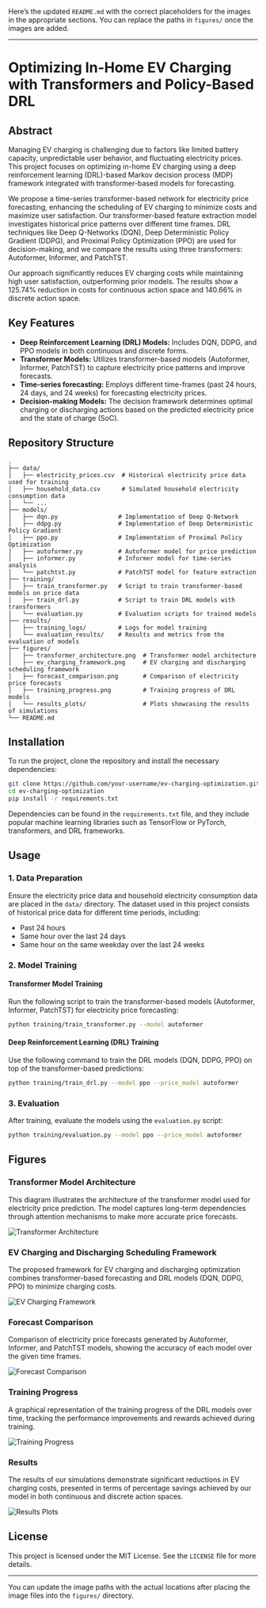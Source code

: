 Here’s the updated `README.md` with the correct placeholders for the images in the appropriate sections. You can replace the paths in `figures/` once the images are added.

---

# Optimizing In-Home EV Charging with Transformers and Policy-Based DRL

## Abstract

Managing EV charging is challenging due to factors like limited battery capacity, unpredictable user behavior, and fluctuating electricity prices. This project focuses on optimizing in-home EV charging using a deep reinforcement learning (DRL)-based Markov decision process (MDP) framework integrated with transformer-based models for forecasting.

We propose a time-series transformer-based network for electricity price forecasting, enhancing the scheduling of EV charging to minimize costs and maximize user satisfaction. Our transformer-based feature extraction model investigates historical price patterns over different time frames. DRL techniques like Deep Q-Networks (DQN), Deep Deterministic Policy Gradient (DDPG), and Proximal Policy Optimization (PPO) are used for decision-making, and we compare the results using three transformers: Autoformer, Informer, and PatchTST.

Our approach significantly reduces EV charging costs while maintaining high user satisfaction, outperforming prior models. The results show a 125.74% reduction in costs for continuous action space and 140.66% in discrete action space.

## Key Features

- **Deep Reinforcement Learning (DRL) Models:** Includes DQN, DDPG, and PPO models in both continuous and discrete forms.
- **Transformer Models:** Utilizes transformer-based models (Autoformer, Informer, PatchTST) to capture electricity price patterns and improve forecasts.
- **Time-series forecasting:** Employs different time-frames (past 24 hours, 24 days, and 24 weeks) for forecasting electricity prices.
- **Decision-making Models:** The decision framework determines optimal charging or discharging actions based on the predicted electricity price and the state of charge (SoC).

## Repository Structure

```plaintext
.
├── data/
│   ├── electricity_prices.csv  # Historical electricity price data used for training
│   ├── household_data.csv      # Simulated household electricity consumption data
│   └── ...
├── models/
│   ├── dqn.py                 # Implementation of Deep Q-Network
│   ├── ddpg.py                # Implementation of Deep Deterministic Policy Gradient
│   ├── ppo.py                 # Implementation of Proximal Policy Optimization
│   ├── autoformer.py          # Autoformer model for price prediction
│   ├── informer.py            # Informer model for time-series analysis
│   └── patchtst.py            # PatchTST model for feature extraction
├── training/
│   ├── train_transformer.py   # Script to train transformer-based models on price data
│   ├── train_drl.py           # Script to train DRL models with transformers
│   └── evaluation.py          # Evaluation scripts for trained models
├── results/
│   ├── training_logs/         # Logs for model training
│   └── evaluation_results/    # Results and metrics from the evaluation of models
├── figures/
│   ├── transformer_architecture.png  # Transformer model architecture
│   ├── ev_charging_framework.png     # EV charging and discharging scheduling framework
│   ├── forecast_comparison.png       # Comparison of electricity price forecasts
│   ├── training_progress.png         # Training progress of DRL models
│   └── results_plots/                # Plots showcasing the results of simulations
└── README.md
```

## Installation

To run the project, clone the repository and install the necessary dependencies:

```bash
git clone https://github.com/your-username/ev-charging-optimization.git
cd ev-charging-optimization
pip install -r requirements.txt
```

Dependencies can be found in the `requirements.txt` file, and they include popular machine learning libraries such as TensorFlow or PyTorch, transformers, and DRL frameworks.

## Usage

### 1. Data Preparation

Ensure the electricity price data and household electricity consumption data are placed in the `data/` directory. The dataset used in this project consists of historical price data for different time periods, including:

- Past 24 hours
- Same hour over the last 24 days
- Same hour on the same weekday over the last 24 weeks

### 2. Model Training

#### Transformer Model Training
Run the following script to train the transformer-based models (Autoformer, Informer, PatchTST) for electricity price forecasting:

```bash
python training/train_transformer.py --model autoformer
```

#### Deep Reinforcement Learning (DRL) Training
Use the following command to train the DRL models (DQN, DDPG, PPO) on top of the transformer-based predictions:

```bash
python training/train_drl.py --model ppo --price_model autoformer
```

### 3. Evaluation

After training, evaluate the models using the `evaluation.py` script:

```bash
python training/evaluation.py --model ppo --price_model autoformer
```

## Figures

### Transformer Model Architecture

This diagram illustrates the architecture of the transformer model used for electricity price prediction. The model captures long-term dependencies through attention mechanisms to make more accurate price forecasts.

![Transformer Architecture](figures/transformer_architecture.png)

### EV Charging and Discharging Scheduling Framework

The proposed framework for EV charging and discharging optimization combines transformer-based forecasting and DRL models (DQN, DDPG, PPO) to minimize charging costs.

![EV Charging Framework](figures/ev_charging_framework.png)

### Forecast Comparison

Comparison of electricity price forecasts generated by Autoformer, Informer, and PatchTST models, showing the accuracy of each model over the given time frames.

![Forecast Comparison](figures/forecast_comparison.png)

### Training Progress

A graphical representation of the training progress of the DRL models over time, tracking the performance improvements and rewards achieved during training.

![Training Progress](figures/training_progress.png)

### Results

The results of our simulations demonstrate significant reductions in EV charging costs, presented in terms of percentage savings achieved by our model in both continuous and discrete action spaces.

![Results Plots](figures/results_plots/savings_comparison.png)

## License

This project is licensed under the MIT License. See the `LICENSE` file for more details.

---

You can update the image paths with the actual locations after placing the image files into the `figures/` directory.

